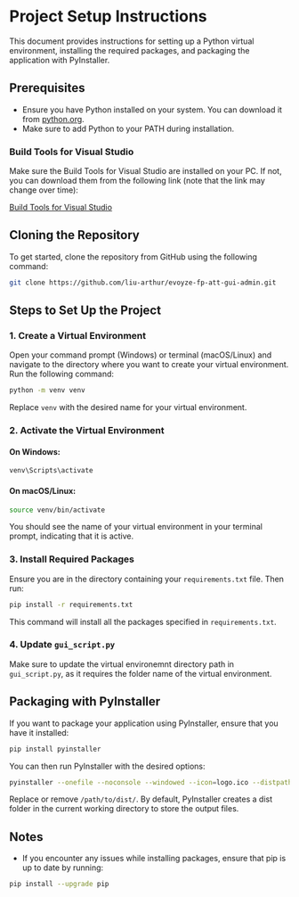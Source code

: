# Project Setup Instructions

This document provides instructions for setting up a Python virtual environment, installing the required packages, and packaging the application with PyInstaller.

## Prerequisites

- Ensure you have Python installed on your system. You can download it from [python.org](https://www.python.org/downloads/).
- Make sure to add Python to your PATH during installation.

### Build Tools for Visual Studio

Make sure the Build Tools for Visual Studio are installed on your PC. If not, you can download them from the following link (note that the link may change over time):

[Build Tools for Visual Studio](https://visualstudio.microsoft.com/downloads/#build-tools-for-visual-studio-2022)

## Cloning the Repository

To get started, clone the repository from GitHub using the following command:

```bash
git clone https://github.com/liu-arthur/evoyze-fp-att-gui-admin.git
```

## Steps to Set Up the Project

### 1. Create a Virtual Environment

Open your command prompt (Windows) or terminal (macOS/Linux) and navigate to the directory where you want to create your virtual environment. Run the following command:

```bash
python -m venv venv
```

Replace `venv` with the desired name for your virtual environment.

### 2. Activate the Virtual Environment

#### On Windows:
```bash
venv\Scripts\activate
```

#### On macOS/Linux:
```bash
source venv/bin/activate
```

You should see the name of your virtual environment in your terminal prompt, indicating that it is active.

### 3. Install Required Packages

Ensure you are in the directory containing your `requirements.txt` file. Then run:

```bash
pip install -r requirements.txt
```

This command will install all the packages specified in `requirements.txt`.

### 4. Update `gui_script.py`

Make sure to update the virtual environemnt directory path in `gui_script.py`, as it requires the folder name of the virtual environment. 

## Packaging with PyInstaller

If you want to package your application using PyInstaller, ensure that you have it installed:

```bash
pip install pyinstaller
```

You can then run PyInstaller with the desired options:

```bash
pyinstaller --onefile --noconsole --windowed --icon=logo.ico --distpath /path/to/dist/ gui_script.py
```

Replace or remove `/path/to/dist/`. By default, PyInstaller creates a dist folder in the current working directory to store the output files.

## Notes

- If you encounter any issues while installing packages, ensure that pip is up to date by running:

```bash
pip install --upgrade pip
```